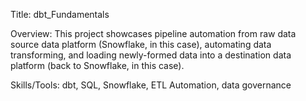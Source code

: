 Title:
  dbt_Fundamentals

Overview: 
  This project showcases pipeline automation from raw data source data platform (Snowflake, in this case), automating data transforming, and loading newly-formed data into a destination data platform (back to Snowflake, in this case).

Skills/Tools: 
  dbt, SQL, Snowflake, ETL Automation, data governance
